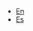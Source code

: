 <!-- _navbar.md  See https://docsify.js.org/#/custom-navbar?id=custom-navbar-->

* [En](/)
* [Es](/es-ES/)